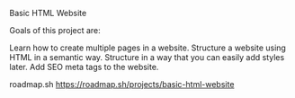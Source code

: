 Basic HTML Website

Goals of this project are:

Learn how to create multiple pages in a website.
Structure a website using HTML in a semantic way.
Structure in a way that you can easily add styles later.
Add SEO meta tags to the website.

roadmap.sh 
https://roadmap.sh/projects/basic-html-website

